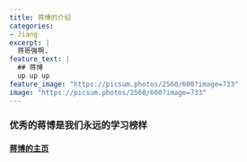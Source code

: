 ```yaml
---
title: 蒋博的介绍
categories:
- Jiang
excerpt: |
  蒋哥强啊.
feature_text: |
  ## 蒋博
  up up up
feature_image: "https://picsum.photos/2560/600?image=733"
image: "https://picsum.photos/2560/600?image=733"
---
```


### 优秀的蒋博是我们永远的学习榜样
#### [蒋博的主页](jzystc.github.io)
